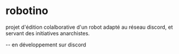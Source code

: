 # robotino

projet d'édition colalborative d'un robot adapté au réseau discord, et servant des initiatives anarchistes.

-- en développement sur discord
